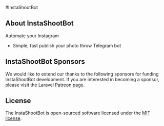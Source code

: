 #InstaShootBot

## About InstaShootBot

Automate your Instagram

- Simple, fast publish your photo throw Telegram bot

## InstaShootBot Sponsors

We would like to extend our thanks to the following sponsors for funding InstaShootBot development. If you are interested in becoming a sponsor, please visit the Laravel [Patreon page](https://www.patreon.com/alexsnowb).

## License

The InstaShootBot is open-sourced software licensed under the [MIT license](https://opensource.org/licenses/MIT).
